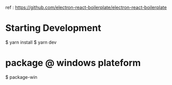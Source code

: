 ref :
https://github.com/electron-react-boilerplate/electron-react-boilerplate

# Starting Development

$ yarn install 
$ yarn dev

# package @ windows plateform

\$ package-win
